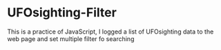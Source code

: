 # UFOsighting-Filter
This is a practice of JavaScript, I logged a list of UFOsighting data to the web page and set multiple filter fo searching
